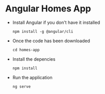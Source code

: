 # Angular Homes App
- Install Angular if you don't have it installed

  `npm install -g @angular/cli`

- Once the code has been downloaded

  `cd homes-app`

- Install the depencies

  `npm install` 

- Run the application 

  `ng serve`
